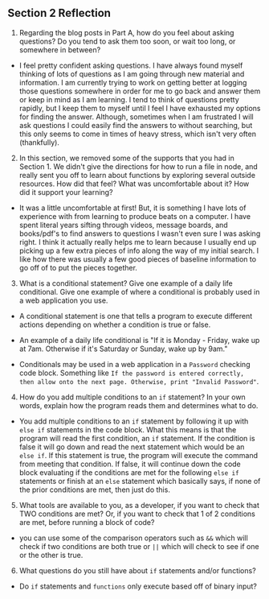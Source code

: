 ## Section 2 Reflection

1. Regarding the blog posts in Part A, how do you feel about asking questions? Do you tend to ask them too soon, or wait too long, or somewhere in between?

- I feel pretty confident asking questions. I have always found myself thinking of lots of questions as I am going through new material and information. I am currently trying to work on getting better at logging those questions somewhere in order for me to go back and answer them or keep in mind as I am learning. I tend to think of questions pretty rapidly, but I keep them to myself until I feel I have exhausted my options for finding the answer. Although, sometimes when I am frustrated I will ask questions I could easily find the answers to without searching, but this only seems to come in times of heavy stress, which isn't very often (thankfully).

2. In this section, we removed some of the supports that you had in Section 1. We didn't give the directions for how to run a file in node, and really sent you off to learn about functions by exploring several outside resources. How did that feel? What was uncomfortable about it? How did it support your learning?

- It was a little uncomfortable at first! But, it is something I have lots of experience with from learning to produce beats on a computer. I have spent literal years sifting through videos, message boards, and books/pdf's to find answers to questions I wasn't even sure I was asking right. I think it actually really helps me to learn because I usually end up picking up a few extra pieces of info along the way of my initial search. I like how there was usually a few good pieces of baseline information to go off of to put the pieces together.

3. What is a conditional statement? Give one example of a daily life conditional. Give one example of where a conditional is probably used in a web application you use.

- A conditional statement is one that tells a program to execute different actions depending on whether a condition is true or false.

- An example of a daily life conditional is "If it is Monday - Friday, wake up at 7am. Otherwise if it's Saturday or Sunday, wake up by 9am."

- Conditionals may be used in a web application in a `Password` checking code block. Something like `If the password is entered correctly, then allow onto the next page. Otherwise, print "Invalid Password"`.

4. How do you add multiple conditions to an `if` statement? In your own words, explain how the program reads them and determines what to do.

- You add multiple conditions to an `if` statement by following it up with `else if` statements in the code block. What this means is that the program will read the first condition, an `if` statement. If the condition is false it will go down and read the next statement which would be an `else if`. If this statement is true, the program will execute the command from meeting that condition. If false, it will continue down the code block evaluating if the conditions are met for the following `else if` statements or finish at an `else` statement which basically says, if none of the prior conditions are met, then just do this.

5. What tools are available to you, as a developer, if you want to check that TWO conditions are met? Or, if you want to check that 1 of 2 conditions are met, before running a block of code?

- you can use some of the comparison operators such as `&&` which will check if two conditions are both true  or `||` which will check to see if one or the other is true.

6. What questions do you still have about `if` statements and/or functions?

- Do `if` statements and `functions` only execute based off of binary input?

